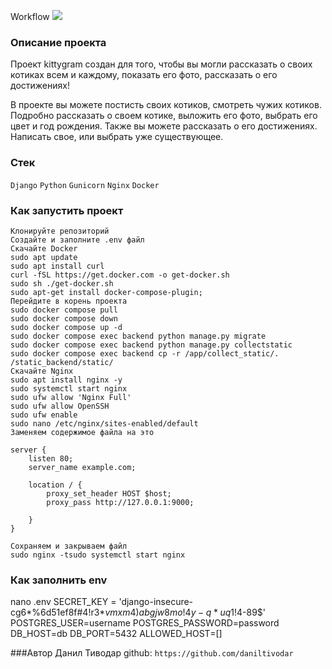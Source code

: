 Workflow
![](https://github.com/daniltivodar/kittygram_final/actions/workflows/main.yml/badge.svg)

### Описание проекта
Проект kittygram создан для того, чтобы вы могли рассказать о своих котиках всем и каждому,
показать его фото, рассказать о его достижениях!

В проекте вы можете постисть своих котиков, смотреть чужих котиков.
Подробно рассказать о своем котике, выложить его фото, выбрать его цвет и год рождения.
Также вы можете рассказать о его достижениях. Написать свое, или выбрать уже существующее.


### Стек
```Django```
```Python```
```Gunicorn```
```Nginx```
```Docker```


### Как запустить проект
```
Клонируйте репозиторий
Создайте и заполните .env файл
Скачайте Docker
sudo apt update
sudo apt install curl
curl -fSL https://get.docker.com -o get-docker.sh
sudo sh ./get-docker.sh
sudo apt-get install docker-compose-plugin;
Перейдите в корень проекта
sudo docker compose pull
sudo docker compose down
sudo docker compose up -d
sudo docker compose exec backend python manage.py migrate
sudo docker compose exec backend python manage.py collectstatic
sudo docker compose exec backend cp -r /app/collect_static/. /static_backend/static/
Скачайте Nginx
sudo apt install nginx -y
sudo systemctl start nginx
sudo ufw allow 'Nginx Full'
sudo ufw allow OpenSSH
sudo ufw enable
sudo nano /etc/nginx/sites-enabled/default
Заменяем содержимое файла на это

server {
    listen 80;
    server_name example.com;
    
    location / {
        proxy_set_header HOST $host;
        proxy_pass http://127.0.0.1:9000;

    }
}

Сохраняем и закрываем файл
sudo nginx -tsudo systemctl start nginx
```

### Как заполнить env
nano .env
SECRET_KEY = 'django-insecure-cg6*%6d51ef8f#4!r3*$vmxm4)abgjw8mo!4y-q*uq1!4$-89$'
POSTGRES_USER=username
POSTGRES_PASSWORD=password
DB_HOST=db
DB_PORT=5432
ALLOWED_HOST=[]

###Автор
Данил Тиводар github: ```https://github.com/daniltivodar```